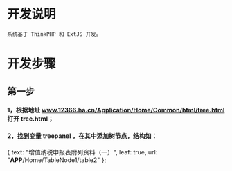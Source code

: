 # 开发说明
    系统基于 ThinkPHP 和 ExtJS 开发。

# 开发步骤
## 第一步
#### 1，根据地址 www.12366.ha.cn/Application/Home/Common/html/tree.html 打开 tree.html；
#### 2，找到变量 treepanel ，在其中添加树节点，结构如：
{
    text: "增值纳税申报表附列资料（一）",
    leaf: true,
    url: "__APP__/Home/TableNode1/table2"
};
